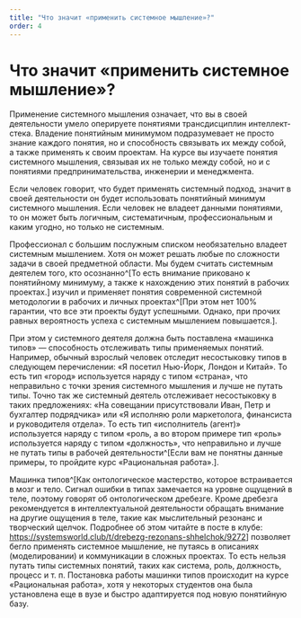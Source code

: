 ```yaml
---
title: "Что значит «применить системное мышление»?"
order: 4
---
```


# Что значит «применить системное мышление»?

Применение системного мышления означает, что вы в своей деятельности умело оперируете понятиями трансдисциплин интеллект-стека. Владение понятийным минимумом подразумевает не просто знание каждого понятия, но и способность связывать их между собой, а также применять к своим проектам. На курсе вы изучаете понятия системного мышления, связывая их не только между собой, но и с понятиями предпринимательства, инженерии и менеджмента.

Если человек говорит, что будет применять системный подход, значит в своей деятельности он будет использовать понятийный минимум системного мышления. Если человек не владеет данными понятиями, то он может быть логичным, систематичным, профессиональным и каким угодно, но только не системным.

Профессионал с большим послужным списком необязательно владеет системным мышлением. Хотя он может решать любые по сложности задачи в своей предметной области. Мы будем считать системным деятелем того, кто осознанно^[То есть внимание приковано к понятийному минимуму, а также к нахождению этих понятий в рабочих проектах.] изучил и применяет понятия современной системной методологии в рабочих и личных проектах^[При этом нет 100% гарантии, что все эти проекты будут успешными. Однако, при прочих равных вероятность успеха с системным мышлением повышается.].

При этом у системного деятеля должна быть поставлена «машинка типов» — способность отслеживать типы применяемых понятий. Например, обычный взрослый человек отследит несостыковку типов в следующем перечислении: «Я посетил Нью-Йорк, Лондон и Китай». То есть тип «город» используется наряду с типом «страна», что неправильно с точки зрения системного мышления и лучше не путать типы. Точно так же системный деятель отслеживает несостыковку в таких предложениях: «На совещании присутствовали Иван, Петр и бухгалтер подрядчика» или «Я исполняю роли маркетолога, финансиста и руководителя отдела». То есть тип «исполнитель (агент)» используется наряду с типом «роль, а во втором примере тип «роль» используется наряду с типом «должность», что неправильно и лучше не путать типы в рабочей деятельности^[Если вам не понятны данные примеры, то пройдите курс «Рациональная работа».].

Машинка типов^[Как онтологическое мастерство, которое встраивается в мозг и тело. Сигнал ошибки в типах замечается на уровне ощущений в теле, поэтому говорят об онтологическом дребезге. Кроме дребезга рекомендуется в интеллектуальной деятельности обращать внимание на другие ощущения в теле, такие как мыслительный резонанс и творческий щелчок. Подробнее об этом читайте в посте в клубе: <https://systemsworld.club/t/drebezg-rezonans-shhelchok/9272>] позволяет бегло применять системное мышление, не путаясь в описаниях (моделировании) и коммуникации в сложных проектах. То есть нельзя путать типы системных понятий, таких как система, роль, должность, процесс и т. п. Постановка работы машинки типов происходит на курсе «Рациональная работа», хотя у некоторых студентов она была установлена еще в вузе и быстро адаптируется под новую понятийную базу.

